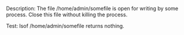 Description: The file /home/admin/somefile is open for writing by some process. Close this file without killing the process.

Test: lsof /home/admin/somefile returns nothing.
